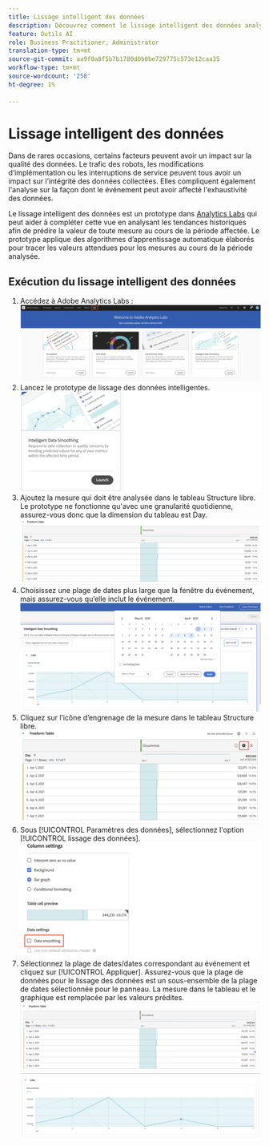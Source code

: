 ```yaml
---
title: Lissage intelligent des données
description: Découvrez comment le lissage intelligent des données analyse les tendances historiques afin de prédire la valeur d’une mesure au cours d’une période affectée.
feature: Outils AI
role: Business Practitioner, Administrator
translation-type: tm+mt
source-git-commit: aa9f0a8f5b7b1780d0b0be729775c573e12caa35
workflow-type: tm+mt
source-wordcount: '258'
ht-degree: 1%

---
```


# Lissage intelligent des données

Dans de rares occasions, certains facteurs peuvent avoir un impact sur la qualité des données. Le trafic des robots, les modifications d’implémentation ou les interruptions de service peuvent tous avoir un impact sur l’intégrité des données collectées. Elles compliquent également l&#39;analyse sur la façon dont le événement peut avoir affecté l&#39;exhaustivité des données.

Le lissage intelligent des données est un prototype dans [Analytics Labs](/help/analyze/tech-previews/overview.md) qui peut aider à compléter cette vue en analysant les tendances historiques afin de prédire la valeur de toute mesure au cours de la période affectée. Le prototype applique des algorithmes d’apprentissage automatique élaborés pour tracer les valeurs attendues pour les mesures au cours de la période analysée.

## Exécution du lissage intelligent des données

1. Accédez à Adobe Analytics Labs :
   ![Labs](assets/labs.png)
1. Lancez le prototype de lissage des données intelligentes.
   ![Lancer le prototype](assets/intelligent-ds.png)
1. Ajoutez la mesure qui doit être analysée dans le tableau Structure libre. Le prototype ne fonctionne qu&#39;avec une granularité quotidienne, assurez-vous donc que la dimension du tableau est Day.
   ![Ajouter une mesure](assets/add-metric.png)
1. Choisissez une plage de dates plus large que la fenêtre du événement, mais assurez-vous qu’elle inclut le événement.
   ![Période](assets/date-range.png)
1. Cliquez sur l’icône d’engrenage de la mesure dans le tableau Structure libre.
   ![Icône d&#39;engrenage](assets/gear-icon.png)
1. Sous [!UICONTROL Paramètres des données], sélectionnez l&#39;option [!UICONTROL lissage des données].
   ![lissage des données](assets/column-setting.png)
1. Sélectionnez la plage de dates/dates correspondant au événement et cliquez sur [!UICONTROL Appliquer].
Assurez-vous que la plage de données pour le lissage des données est un sous-ensemble de la plage de dates sélectionnée pour le panneau. La mesure dans le tableau et le graphique est remplacée par les valeurs prédites.
   ![Valeurs prédites](assets/predictive-values.png)